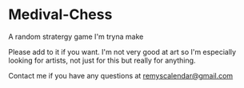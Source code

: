 # Medival-Chess
A random stratergy game I'm tryna make

Please add to it if you want. I'm not very good at art so I'm especially looking for artists, not just for this but really for anything.

Contact me if you have any questions at remyscalendar@gmail.com
